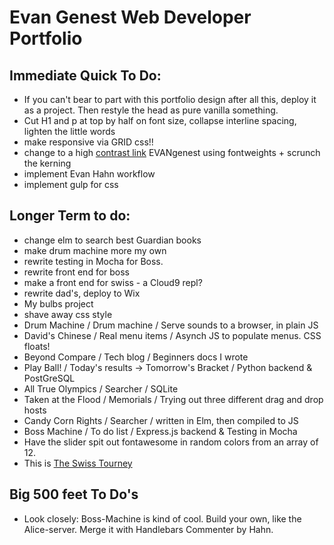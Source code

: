 # Evan Genest Web Developer Portfolio

## Immediate Quick To Do: 
* If you can't bear to part with this portfolio design after all this, deploy it as a project.  Then restyle the head as pure vanilla something.
* Cut H1 and p at top by half on font size, collapse interline spacing, lighten the little words
* make responsive via GRID css!!
* change to a high [contrast link](https://www.makeuseof.com/tag/typography-terms-explained/) EVANgenest using fontweights + scrunch the kerning
* implement Evan Hahn workflow
* implement gulp for css

## Longer Term to do:
*  change elm to search best Guardian books
* make drum machine more my own
* rewrite testing in Mocha for Boss.  
* rewrite front end for boss
* make a front end for swiss - a Cloud9 repl?		
* rewrite dad's, deploy to Wix
* My bulbs project
* shave away css style
* Drum Machine / Drum machine / Serve sounds to a browser, in plain JS
* David's Chinese / Real menu items / Asynch JS to populate menus.  CSS floats!
* Beyond Compare / Tech blog / Beginners docs I wrote 
* Play Ball! / Today's results -> Tomorrow's Bracket / Python backend & PostGreSQL
* All True Olympics / Searcher / SQLite
* Taken at the Flood / Memorials / Trying out three different drag and drop hosts
* Candy Corn Rights  / Searcher / written in Elm, then compiled to JS
* Boss Machine / To do list / Express.js backend & Testing in Mocha
* Have the slider spit out fontawesome in random colors from an array of 12.
* This is [The Swiss Tourney](https://github.com/atom-box/mars/tree/master/vagrant/tournament)

## Big 500 feet To Do's
* Look closely: Boss-Machine is kind of cool.  Build your own, like the Alice-server.  Merge it with Handlebars Commenter by Hahn.
